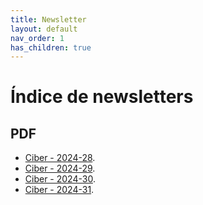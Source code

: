 ```yaml
---
title: Newsletter
layout: default
nav_order: 1
has_children: true
---
```


# Índice de newsletters

## PDF 

- [Ciber - 2024-28](/ciber/newsletter/pdfs/Newsletter-semana-2024-28.pdf).
- [Ciber - 2024-29](/ciber/newsletter/pdfs/Newsletter-semana-2024-29.pdf).
- [Ciber - 2024-30](/ciber/newsletter/pdfs/Newsletter-semana-2024-30.pdf).
- [Ciber - 2024-31](/ciber/newsletter/pdfs/Newsletter-semana-2024-31.pdf).

